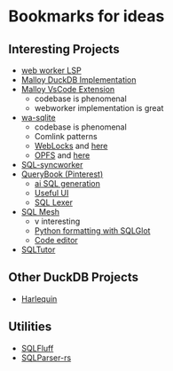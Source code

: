 # Bookmarks for ideas

## Interesting Projects

- [web worker LSP](https://gitlab.com/aedge/codemirror-web-workers-lsp-demo/-/blob/master/src/lib/_transport.ts)
- [Malloy DuckDB Implementation](https://github.com/malloydata/malloy/blob/main/packages/malloy-db-duckdb/src/duckdb_common.ts)
- [Malloy VsCode Extension](https://github.com/malloydata/malloy-vscode-extension/tree/main)
  - codebase is phenomenal
  - webworker implementation is great
- [wa-sqlite](https://github.com/rhashimoto/wa-sqlite/blob/master/demo/demo-worker.js)
  - codebase is phenomenal
  - Comlink patterns
  - [WebLocks](https://github.com/rhashimoto/wa-sqlite/blob/master/src/examples/IDBBatchAtomicVFS.js) and [here](https://github.com/rhashimoto/preview/blob/master/src/examples/OriginPrivateVFS.js)
  - [OPFS](https://github.com/rhashimoto/wa-sqlite/blob/master/src/examples/OriginPrivateFileSystemVFS.js) and [here](https://github.com/rhashimoto/wa-sqlite/blob/master/src/examples/AccessHandlePoolVFS.js)
- [SQL-syncworker](https://github.com/orbitinghail/sqlsync/blob/main/lib/sqlsync-worker/src/worker.ts)
- [QueryBook (Pinterest)](https://github.com/pinterest/querybook)
  - [ai SQL generation](https://github.com/pinterest/querybook/blob/master/querybook/webapp/components/AIAssistant/QueryGenerationModal.tsx)
  - [Useful UI](https://github.com/pinterest/querybook/blob/master/querybook/webapp/components/DataDocQueryCell/DataDocQueryCell.tsx)
  - [SQL Lexer](https://github.com/pinterest/querybook/blob/master/querybook/webapp/lib/sql-helper/sql-lexer.ts)
- [SQL Mesh](https://github.com/TobikoData/sqlmesh)
  - v interesting
  - [Python formatting with SQLGlot](https://github.com/TobikoData/sqlmesh/blob/main/web/client/src/workers/sqlglot/sqlglot.ts)
  - [Code editor](https://github.com/TobikoData/sqlmesh/blob/main/web/client/src/library/components/editor/EditorCode.tsx)
- [SQLTutor](https://github.com/cudbg/sqltutor/blob/3f4ffb727a76332a13e8872bf017c8fd33d23344/src/App.svelte#L194)

## Other DuckDB Projects

- [Harlequin](https://github.com/tconbeer/harlequin)

## Utilities

- [SQLFluff](https://github.com/sqlfluff/sqlfluff/blob/main/src/sqlfluff/dialects/dialect_duckdb.py)
- [SQLParser-rs](https://github.com/search?q=duckdb+grammar&type=code&p=1#:~:text=1%20more%20match-,sqlparser%2Drs/sqlparser%2Drs,-%C2%B7%C2%A0src/dialect)
